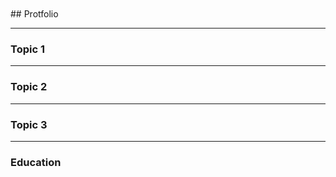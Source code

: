 </br>
</br>
## Protfolio

---

### Topic 1

---

### Topic 2

---

### Topic 3

---

### Education


